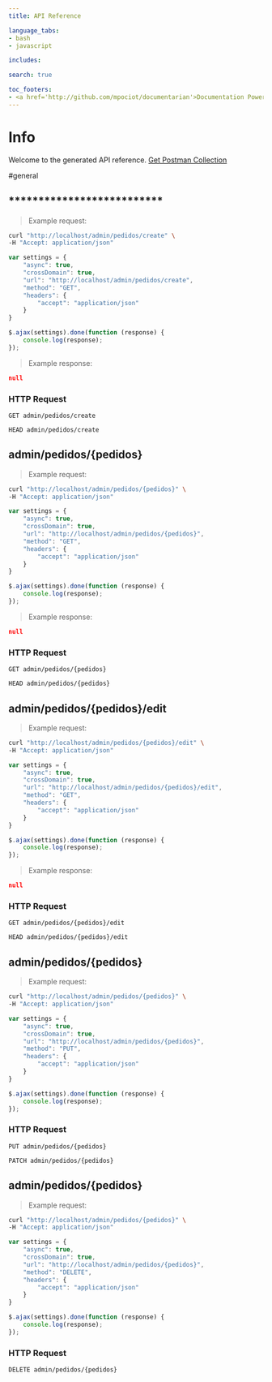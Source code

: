 ```yaml
---
title: API Reference

language_tabs:
- bash
- javascript

includes:

search: true

toc_footers:
- <a href='http://github.com/mpociot/documentarian'>Documentation Powered by Documentarian</a>
---
```

<!-- START_INFO -->
# Info

Welcome to the generated API reference.
[Get Postman Collection](http://localhost/docs/collection.json)
<!-- END_INFO -->

#general
<!-- START_3672cc22b571af468cc3f3bd4cb40a7d -->
## **************************

> Example request:

```bash
curl "http://localhost/admin/pedidos/create" \
-H "Accept: application/json"
```

```javascript
var settings = {
    "async": true,
    "crossDomain": true,
    "url": "http://localhost/admin/pedidos/create",
    "method": "GET",
    "headers": {
        "accept": "application/json"
    }
}

$.ajax(settings).done(function (response) {
    console.log(response);
});
```

> Example response:

```json
null
```

### HTTP Request
`GET admin/pedidos/create`

`HEAD admin/pedidos/create`


<!-- END_3672cc22b571af468cc3f3bd4cb40a7d -->
<!-- START_7fdba64fe9ae93c08a6298969443fb6c -->
## admin/pedidos/{pedidos}

> Example request:

```bash
curl "http://localhost/admin/pedidos/{pedidos}" \
-H "Accept: application/json"
```

```javascript
var settings = {
    "async": true,
    "crossDomain": true,
    "url": "http://localhost/admin/pedidos/{pedidos}",
    "method": "GET",
    "headers": {
        "accept": "application/json"
    }
}

$.ajax(settings).done(function (response) {
    console.log(response);
});
```

> Example response:

```json
null
```

### HTTP Request
`GET admin/pedidos/{pedidos}`

`HEAD admin/pedidos/{pedidos}`


<!-- END_7fdba64fe9ae93c08a6298969443fb6c -->
<!-- START_a5eaebb91c8f6aca3a773582b667e121 -->
## admin/pedidos/{pedidos}/edit

> Example request:

```bash
curl "http://localhost/admin/pedidos/{pedidos}/edit" \
-H "Accept: application/json"
```

```javascript
var settings = {
    "async": true,
    "crossDomain": true,
    "url": "http://localhost/admin/pedidos/{pedidos}/edit",
    "method": "GET",
    "headers": {
        "accept": "application/json"
    }
}

$.ajax(settings).done(function (response) {
    console.log(response);
});
```

> Example response:

```json
null
```

### HTTP Request
`GET admin/pedidos/{pedidos}/edit`

`HEAD admin/pedidos/{pedidos}/edit`


<!-- END_a5eaebb91c8f6aca3a773582b667e121 -->
<!-- START_9a18cbd770e64318d789ca4c4874bef8 -->
## admin/pedidos/{pedidos}

> Example request:

```bash
curl "http://localhost/admin/pedidos/{pedidos}" \
-H "Accept: application/json"
```

```javascript
var settings = {
    "async": true,
    "crossDomain": true,
    "url": "http://localhost/admin/pedidos/{pedidos}",
    "method": "PUT",
    "headers": {
        "accept": "application/json"
    }
}

$.ajax(settings).done(function (response) {
    console.log(response);
});
```


### HTTP Request
`PUT admin/pedidos/{pedidos}`

`PATCH admin/pedidos/{pedidos}`


<!-- END_9a18cbd770e64318d789ca4c4874bef8 -->
<!-- START_cfb485d10cc84273fe3e67644c56f361 -->
## admin/pedidos/{pedidos}

> Example request:

```bash
curl "http://localhost/admin/pedidos/{pedidos}" \
-H "Accept: application/json"
```

```javascript
var settings = {
    "async": true,
    "crossDomain": true,
    "url": "http://localhost/admin/pedidos/{pedidos}",
    "method": "DELETE",
    "headers": {
        "accept": "application/json"
    }
}

$.ajax(settings).done(function (response) {
    console.log(response);
});
```


### HTTP Request
`DELETE admin/pedidos/{pedidos}`


<!-- END_cfb485d10cc84273fe3e67644c56f361 -->
